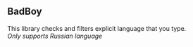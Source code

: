 ## BadBoy
This library checks and filters explicit language that you type.  
*Only supports Russian language*
